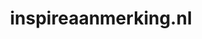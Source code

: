 ---
layout: post
title:  "inspireaanmerking.nl"
internal_url:  "/data/inspireaanmerking.nl.html"
categories: dutchgov
---
